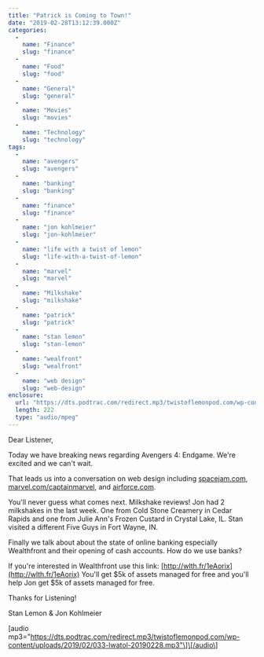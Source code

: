 ```yaml
---
title: "Patrick is Coming to Town!"
date: "2019-02-28T13:12:39.000Z"
categories: 
  - 
    name: "Finance"
    slug: "finance"
  - 
    name: "Food"
    slug: "food"
  - 
    name: "General"
    slug: "general"
  - 
    name: "Movies"
    slug: "movies"
  - 
    name: "Technology"
    slug: "technology"
tags: 
  - 
    name: "avengers"
    slug: "avengers"
  - 
    name: "banking"
    slug: "banking"
  - 
    name: "finance"
    slug: "finance"
  - 
    name: "jon kohlmeier"
    slug: "jon-kohlmeier"
  - 
    name: "life with a twist of lemon"
    slug: "life-with-a-twist-of-lemon"
  - 
    name: "marvel"
    slug: "marvel"
  - 
    name: "Milkshake"
    slug: "milkshake"
  - 
    name: "patrick"
    slug: "patrick"
  - 
    name: "stan lemon"
    slug: "stan-lemon"
  - 
    name: "wealfront"
    slug: "wealfront"
  - 
    name: "web design"
    slug: "web-design"
enclosure: 
  url: "https://dts.podtrac.com/redirect.mp3/twistoflemonpod.com/wp-content/uploads/2019/02/033-lwatol-20190228.mp3"
  length: 222
  type: "audio/mpeg"
---
```


Dear Listener,

Today we have breaking news regarding Avengers 4: Endgame. We're excited and we can't wait.

That leads us into a conversation on web design including [spacejam.com](https://spacejam.com), [marvel.com/captainmarvel](https://marvel.com/captainmarvel), and [airforce.com](https://airforce.com).

You'll never guess what comes next. Milkshake reviews! Jon had 2 milkshakes in the last week. One from Cold Stone Creamery in Cedar Rapids and one from Julie Ann's Frozen Custard in Crystal Lake, IL. Stan visited a different Five Guys in Fort Wayne, IN.

Finally we talk about about the state of online banking especially Wealthfront and their opening of cash accounts. How do we use banks?

If you're interested in Wealthfront use this link: [http://wlth.fr/1eAorix](http://wlth.fr/1eAorix) You'll get $5k of assets managed for free and you'll help Jon get $5k of assets managed for free.

Thanks for Listening!

Stan Lemon & Jon Kohlmeier

\[audio mp3="https://dts.podtrac.com/redirect.mp3/twistoflemonpod.com/wp-content/uploads/2019/02/033-lwatol-20190228.mp3"\]\[/audio\]
